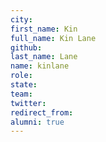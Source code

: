 ```yaml
---
city: 
first_name: Kin
full_name: Kin Lane
github: 
last_name: Lane
name: kinlane
role: 
state: 
team: 
twitter: 
redirect_from: 
alumni: true
---
```

